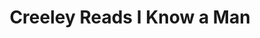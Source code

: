 ---
layout: manifest
title: Creeley Reads I Know a Man
manifest_name: creeley-reads-i-know-a-man
---